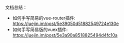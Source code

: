 文档总结：

- 如何手写简易的vue-router插件: https://juejin.im/post/5e39050d51882549724e130e 
- 如何手写简易版的vuex插件: https://juejin.im/post/5e3a90a8518825494d4fc10a